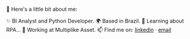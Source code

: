 👋 Here's a little bit about me:

✨ BI Analyst and Python Developer.
🌍 Based in Brazil.
🌱 Learning about RPA...
💼 Working at Multiplike Asset.
📫 Find me on: [linkedin](https://www.linkedin.com/in/pdkrueger/) · [email](mailto:contato@pdkrueger.onmicrosoft.com)
